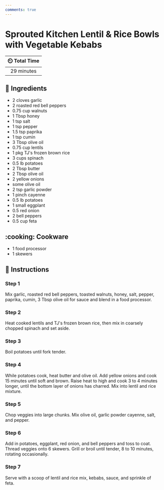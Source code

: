 ```yaml
---
comments: true
---
```

# Sprouted Kitchen Lentil & Rice Bowls with Vegetable Kebabs

| :timer_clock: Total Time |
|:-----------------------: |
| 29 minutes |

## :salt: Ingredients

- 2 cloves garlic
- 2 roasted red bell peppers
- 0.75 cup walnuts
- 1 Tbsp honey
- 1 tsp salt
- 1 tsp pepper
- 1.5 tsp paprika
- 1 tsp cumin
- 3 Tbsp olive oil
- 0.75 cup lentils
- 1 pkg TJ's frozen brown rice
- 3 cups spinach
- 0.5 lb potatoes
- 2 Tbsp butter
- 2 Tbsp olive oil
- 2 yellow onions
- some olive oil
- 2 tsp garlic powder
- 1 pinch cayenne
- 0.5 lb potatoes
- 1 small eggplant
- 0.5 red onion
- 2 bell peppers
- 0.5 cup feta

## :cooking: Cookware

- 1 food processor
- 1 skewers

## :pencil: Instructions

### Step 1

Mix garlic, roasted red bell peppers, toasted walnuts, honey, salt, pepper, paprika, cumin, 3 Tbsp olive oil for sauce
and blend in a food processor.

### Step 2

Heat cooked lentils and TJ's frozen brown rice, then mix in coarsely chopped spinach and set aside.

### Step 3

Boil potatoes until fork tender.

### Step 4

While potatoes cook, heat butter and olive oil. Add yellow onions and cook 15 minutes until soft and brown. Raise heat
to high and cook 3 to 4 minutes longer, until the bottom layer of onions has charred. Mix into lentil and rice mixture.

### Step 5

Chop veggies into large chunks. Mix olive oil, garlic powder cayenne, salt, and pepper.

### Step 6

Add in potatoes, eggplant, red onion, and bell peppers and toss to coat. Thread veggies onto 6 skewers. Grill or
broil until tender, 8 to 10 minutes, rotating occasionally.

### Step 7

Serve with a scoop of lentil and rice mix, kebabs, sauce, and sprinkle of feta.
